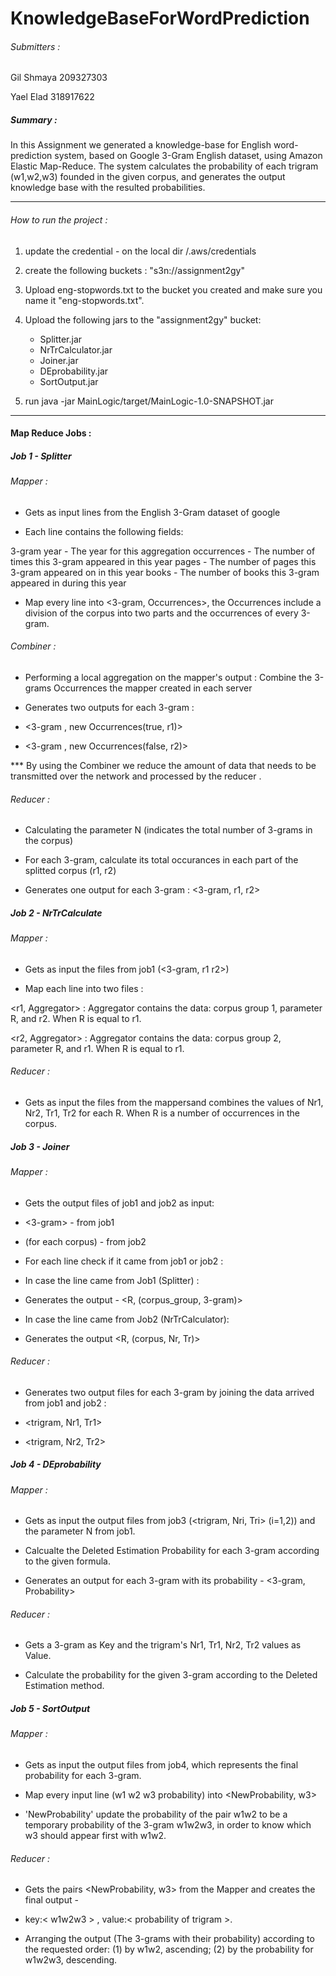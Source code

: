 # KnowledgeBaseForWordPrediction

###### Submitters :

Gil Shmaya 209327303

Yael Elad 318917622


##### Summary :
In this Assignment we generated a knowledge-base for English word-prediction system, based on Google 3-Gram English dataset, using Amazon Elastic Map-Reduce. 
The system calculates the probability of each trigram (w1,w2,w3) founded in the given corpus, and generates the output knowledge base with the resulted probabilities.

*** 

###### How to run the project :

1. update the credential - on the local dir /.aws/credentials

2. create the following buckets : "s3n://assignment2gy"

3. Upload eng-stopwords.txt to the bucket you created and make sure you name it "eng-stopwords.txt".

3. Upload the following jars to the "assignment2gy" bucket:
    - Splitter.jar
    - NrTrCalculator.jar
    - Joiner.jar
    - DEprobability.jar
    - SortOutput.jar

4. run java -jar MainLogic/target/MainLogic-1.0-SNAPSHOT.jar

*** 

#### Map Reduce Jobs :

##### Job 1 - Splitter 

###### Mapper :

- Gets as input lines from the English 3-Gram dataset of google 

* Each line contains the following fields:

3-gram 
year - The year for this aggregation
occurrences - The number of times this 3-gram appeared in this year
pages - The number of pages this 3-gram appeared on in this year
books - The number of books this 3-gram appeared in during this year

- Map every line into <3-gram, Occurrences>, the Occurrences include a division of the corpus into two parts and the occurrences of every 3-gram.

###### Combiner : 

- Performing a local aggregation on the mapper's output : Combine the 3-grams Occurrences the mapper created in each server

- Generates two outputs for each 3-gram :

* <3-gram , new Occurrences(true, r1)> 

* <3-gram , new Occurrences(false, r2)> 

*** By using the Combiner we reduce the amount of data that needs to be transmitted over the network and processed by the reducer .

###### Reducer :

- Calculating the parameter N (indicates the total number of 3-grams in the corpus)

- For each 3-gram, calculate its total occurances in each part of the splitted corpus (r1, r2) 

- Generates one output for each 3-gram : <3-gram, r1, r2>



##### Job 2 - NrTrCalculate 
 
###### Mapper :

- Gets as input the files from job1 (<3-gram, r1 r2>)

- Map each line into two files :

<r1, Aggregator> : Aggregator contains the data: corpus group 1, parameter R, and r2. When R is equal to r1.

<r2, Aggregator> : Aggregator contains the data: corpus group 2, parameter R, and r1. When R is equal to r1.

###### Reducer :

- Gets as input the files from the mappersand combines the values of Nr1, Nr2, Tr1, Tr2 for each R. When R is a number of occurrences in the corpus.



##### Job 3 - Joiner 

###### Mapper :

- Gets the output files of job1 and job2 as input: 

* <3-gram> <r1> <r2>  - from job1 

* <R> <Nr> <Tr> (for each corpus) - from job2

- For each line check if it came from job1 or job2 :

* In case the line came from Job1 (Splitter) :

- Generates the output - <R, (corpus_group, 3-gram)>
 
* In case the line came from Job2 (NrTrCalculator):

- Generates the output <R, (corpus, Nr, Tr)>

###### Reducer :

- Generates two output files for each 3-gram by joining the data arrived from job1 and job2 :

* <trigram, Nr1, Tr1> 

* <trigram, Nr2, Tr2>


 
##### Job 4 - DEprobability

###### Mapper :

- Gets as input the output files from job3 (<trigram, Nri, Tri> (i=1,2)) and the parameter N from job1.

- Calcualte the Deleted Estimation Probability for each 3-gram according to the given formula.

- Generates an output for each 3-gram with its probability - <3-gram, Probability>

###### Reducer :

- Gets a 3-gram as Key and the trigram's Nr1, Tr1, Nr2, Tr2 values as Value.

- Calculate the probability for the given 3-gram according to the Deleted Estimation method.

 

##### Job 5 - SortOutput 

###### Mapper :

- Gets as input the output files from job4, which represents the final probability for each 3-gram.

- Map every input line (w1 w2 w3 probability) into <NewProbability, w3>

* 'NewProbability' update the probability of the pair w1w2 to be a temporary probability of the 3-gram w1w2w3, in order to know which w3 should appear first with w1w2.

###### Reducer :

- Gets the pairs <NewProbability, w3> from the Mapper and creates the final output -
* key:< w1w2w3 > , value:< probability of trigram >.

* Arranging the output (The 3-grams with their probability) according to the requested order: (1) by w1w2, ascending; (2) by the probability for w1w2w3, descending.
